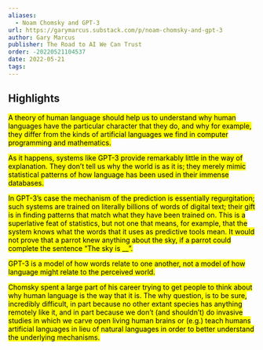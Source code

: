 ```yaml
---
aliases:
  - Noam Chomsky and GPT-3
url: https://garymarcus.substack.com/p/noam-chomsky-and-gpt-3
author: Gary Marcus
publisher: The Road to AI We Can Trust
order: -20220521104537
date: 2022-05-21
tags:
---
```


## Highlights
<mark>A theory of human language should help us to understand why human languages have the particular character that they do, and why for example, they differ from the kinds of artificial languages we find in computer programming and mathematics.</mark>

<mark>As it happens, systems like GPT-3 provide remarkably little in the way of explanation. They don’t tell us why the world is as it is; they merely mimic statistical patterns of how language has been used in their immense databases.</mark>

<mark>In GPT-3’s case the mechanism of the prediction is essentially regurgitation; such systems are trained on literally billions of words of digital text; their gift is in finding patterns that match what they have been trained on. This is a superlative feat of statistics, but not one that means, for example, that the system knows what the words that it uses as predictive tools mean. It would not prove that a parrot knew anything about the sky, if a parrot could complete the sentence “The sky is __”.</mark>

<mark>GPT-3 is a model of how words relate to one another, not a model of how language might relate to the perceived world.</mark>

<mark>Chomsky spent a large part of his career trying to get people to think about why human language is the way that it is. The why question, is to be sure, incredibly difficult, in part because no other extant species has anything remotely like it, and in part because we don’t (and shouldn’t) do invasive studies in which we carve open living human brains or (e.g.) teach humans artificial languages in lieu of natural languages in order to better understand the underlying mechanisms.</mark>


